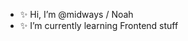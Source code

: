 - ✨ Hi, I’m @midways / Noah
- ✨ I’m currently learning Frontend stuff 

<!---
midways/midways is a ✨ special ✨ repository because its `README.md` (this file) appears on your GitHub profile.
You can click the Preview link to take a look at your changes.
--->
